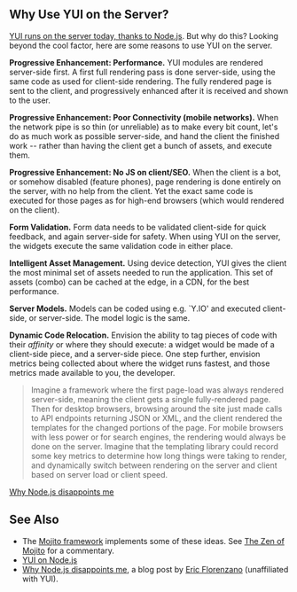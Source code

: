 ## Why Use YUI on the Server?

[YUI runs on the server today, thanks to Node.js](http://yuilibrary.com/yui/docs/yui/nodejs.html). But why do this? Looking beyond the cool factor, here are some reasons to use YUI on the server.

**Progressive Enhancement: Performance.** YUI modules are rendered server-side first. A first full rendering pass is done server-side, using the same code as used for client-side rendering. The fully rendered page is sent to the client, and progressively enhanced after it is received and shown to the user.

**Progressive Enhancement: Poor Connectivity (mobile networks).** When the network pipe is so thin (or unreliable) as to make every bit count, let's do as much work as possible server-side, and hand the client the finished work -- rather than having the client get a bunch of assets, and execute them.

**Progressive Enhancement: No JS on client/SEO.** When the client is a bot, or somehow disabled (feature phones), page rendering is done entirely on the server, with no help from the client. Yet the exact same code is executed for those pages as for high-end browsers (which would rendered on the client).

**Form Validation.** Form data needs to be validated client-side for quick feedback, and again server-side for safety. When using YUI on the server, the widgets execute the same validation code in either place.

**Intelligent Asset Management.** Using device detection, YUI gives the client the most minimal set of assets needed to run the application. This set of assets (combo) can be cached at the edge, in a CDN, for the best performance.

**Server Models.** Models can be coded using e.g. `Y.IO' and executed client-side, or server-side. The model logic is the same. 

**Dynamic Code Relocation.** Envision the ability to tag pieces of code with their *affinity* or where they should execute: a widget would be made of a client-side piece, and a server-side piece. One step further, envision metrics being collected about where the widget runs fastest, and those metrics made available to  you, the developer. 

> Imagine a framework where the first page-load was always rendered server-side, meaning the client gets a single fully-rendered page. Then for desktop browsers, browsing around the site just made calls to API endpoints returning JSON or XML, and the client rendered the templates for the changed portions of the page. For mobile browsers with less power or for search engines, the rendering would always be done on the server. Imagine that the templating library could record some key metrics to determine how long things were taking to render, and dynamically switch between rendering on the server and client based on server load or client speed.

[Why Node.js disappoints me](http://eflorenzano.com/blog/2010/09/27/why-node-disappoints-me/)

## See Also

   * The [Mojito framework](https://github.com/yahoo/mojito/) implements some of these ideas. See [The Zen of Mojito](https://github.com/yahoo/mojito/wiki/The-Zen-Of-Mojito) for a commentary.
   * [YUI on Node.js](http://yuilibrary.com/yui/docs/yui/nodejs.html)
   * [Why Node.js disappoints me](http://eflorenzano.com/blog/2010/09/27/why-node-disappoints-me/), a blog post by [Eric Florenzano](/ericflo) (unaffiliated with YUI).



